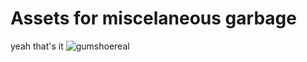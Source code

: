 # Assets for miscelaneous garbage

yeah that's it
![gumshoereal](https://user-images.githubusercontent.com/61877191/144597814-427a9468-fc07-40a5-99bf-865e29fe324d.jpg)
